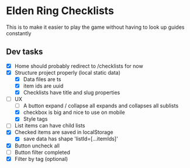 # Elden Ring Checklists

This is to make it easier to play the game without having to look up guides constantly

## Dev tasks

- [x] Home should probably redirect to /checklists for now
- [x] Structure project properly (local static data)
  - [x] Data files are ts
  - [x] item ids are uuid
  - [x] Checklists have title and slug properties
- [ ] UX
  - [ ] A button expand / collapse all expands and collapses all sublists
  - [x] checkbox is big and nice to use on mobile
  - [x] Style tags
- [ ] List items can have child lists
- [x] Checked items are saved in localStorage
  - [x] save data has shape 'listId=[...itemIds]'
- [x] Button uncheck all
- [ ] Button filter completed
- [x] Filter by tag (optional)